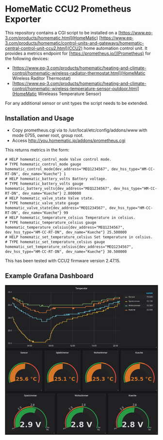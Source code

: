 HomeMatic CCU2 Prometheus Exporter
==================================

This repository contains a CGI script to be installed on a
[https://www.eq-3.com/products/homematic.html](HomeMatic)
[https://www.eq-3.com/products/homematic/control-units-and-gateways/homematic-central-control-unit-ccu2.html](CCU2)
home automation control unit. It provides a metrics endpoint for
[https://prometheus.io/](Prometheus) for the following devices:

 * [https://www.eq-3.com/products/homematic/heating-and-climate-control/homematic-wireless-radiator-thermostat.html](HomeMatic Wireless Raditor Thermostat)
 * [https://www.eq-3.com/products/homematic/heating-and-climate-control/homematic-wireless-temperature-sensor-outdoor.html](HomeMatic Wireleass Temperature Sensor)
 
For any additional sensor or unit types the script needs to be extended.

Installation and Usage
----------------------

 * Copy prometheus.cgi via to /usr/local/etc/config/addons/www with
   mode 0755, owner root, group root.
 * Access http://you.homematic.ip/addons/prometheus.cgi

This returns metrics in the form:

    # HELP homematic_control_mode Valve control mode.
    # TYPE homematic_control_mode gauge
    homematic_control_mode{dev_address="MEQ1234567", dev_hss_type="HM-CC-RT-DN", dev_name="Kueche"} 1
    # HELP homematic_battery_volts Battery voltage.
    # TYPE homematic_battery_volts gauge
    homematic_battery_volts{dev_address="MEQ1234567", dev_hss_type="HM-CC-RT-DN", dev_name="Kueche"} 2.800000
    # HELP homematic_valve_state Valve state.
    # TYPE homematic_valve_state gauge
    homematic_valve_state{dev_address="MEQ1234567", dev_hss_type="HM-CC-RT-DN", dev_name="Kueche"} 99
    # HELP homematic_temperature_celsius Temperature in celsius.
    # TYPE homematic_temperature_celsius gauge
    homematic_temperature_celsius{dev_address="MEQ1234567", dev_hss_type="HM-CC-RT-DN", dev_name="Kueche"} 25.500000
    # HELP homematic_set_temperature_celsius Set temperature in celsius.
    # TYPE homematic_set_temperature_celsius gauge
    homematic_set_temperature_celsius{dev_address="MEQ1234567", dev_hss_type="HM-CC-RT-DN", dev_name="Kueche"} 30.500000

This has been tested with CCU2 firmware version 2.47.15.

Example Grafana Dashboard
-------------------------

![Grafana Dashboard](/grafana.png)

